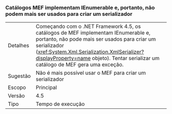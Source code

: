 ### <a name="mef-catalogs-implement-ienumerable-and-therefore-can-no-longer-be-used-to-create-a-serializer"></a>Catálogos MEF implementam IEnumerable e, portanto, não podem mais ser usados para criar um serializador

|   |   |
|---|---|
|Detalhes|Começando com o .NET Framework 4.5, os catálogos de MEF implementam IEnumerable e, portanto, não pode mais ser usados para criar um serializador (<xref:System.Xml.Serialization.XmlSerializer?displayProperty=name> objeto). Tentar serializar um catálogo de MEF gera uma exceção.|
|Sugestão|Não é mais possível usar o MEF para criar um serializador|
|Escopo|Principal|
|Versão|4.5|
|Tipo|Tempo de execução|

